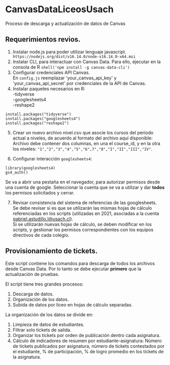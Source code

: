 # CanvasDataLiceosUsach
Proceso de descarga y actualización de datos de Canvas


## Requerimientos revios.

1. Instalar node.js para poder utilizar lenguaje javascript.   ``` https://nodejs.org/dist/v16.14.0/node-v16.14.0-x64.msi```
2. Instalar CLI, para interactuar con Canvas Data. 
  Para ello, ejecutar en la consola de R ```shell('npm install -g canvas-data-cli')```
3. Configurar credenciales API Canvas.  
  En ```config.js``` reemplazar 'your_canvas_api_key' y 'your_canvas_api_secret' por credenciales de la API de Canvas.
4. Instalar paquetes necesarios en R:  
-tidyverse  
-googlesheets4  
-reshape2

```{r}
install.packages("tidyverse")
install.packages("googlesheets4")
install.packages("reshape2")
```
5. Crear un nuevo archivo nivel.csv que asocie los cursos del periodo actual a niveles, de acuerdo al formato del archivo aquí disponible:  
  Archivo debe contener dos columnas, en una el course_id, y en la otra los niveles: ```"1","2","3","4","5","6",7","8","I","II","III","IV"```.

6. Configurar interacción ```googlesheets4```:  
```{r}
library(googlesheets4)
gs4_auth()
```
Se va a abrir una pestaña en el navegador, para autorizar permisos desde una cuenta de google. Seleccionar la cuenta que se va a utilizar y dar **todos** los permisos solicitados y cerrar.

7. Revisar consistencia del sistema de referencias de las googlesheets.  
  Se debe revisar si es que se utilizarán las mismas hojas de cálculo referenciadas en los scripts (utilizadas en 2021, asociadas a la cuenta gabriel.astudillo.l@usach.cl).  
  Si se utilizarán nuevas hojas de cálculo, se deben modificar en los scripts, y gestionar los permisos correspondientes con los equipos directivos de cada colegio.
  
## Provisionamiento de tickets.

Este script contiene los comandos para descarga de todos los archivos desde Canvas Data. Por lo tanto se debe ejecutar **primero** que la actualización de pruebas.

El script tiene tres grandes procesos:  
1. Descarga de datos.  
2. Organización de los datos.  
3. Subida de datos por liceo en hojas de cálculo separadas.

La organización de los datos se divide en:  
1. Limpieza de datos de estudiantes.  
2. Filtrar solo tickets de salida.  
3. Organizar los tickets por orden de publicación dentro cada asignatura.  
4. Cálculo de indicadores de resumen por estudiante-asignatura: Número de tickets publicados por asignatura, número de tickets contestados por el estudiante, % de participación, % de logro promedio en los tickets de la asignatura.  



